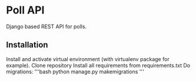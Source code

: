 # Poll API

Django based REST API for polls. 

## Installation

Install and activate virtual environment (with virtualenv package for example).
Clone repository
Install all requirements from requirements.txt
Do migrations:
'''bash
python manage.py makemigrations
'''


